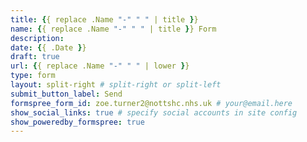 ```yaml
---
title: {{ replace .Name "-" " " | title }}
name: {{ replace .Name "-" " " | title }} Form
description:
date: {{ .Date }}
draft: true
url: {{ replace .Name "-" " " | lower }}
type: form
layout: split-right # split-right or split-left
submit_button_label: Send
formspree_form_id: zoe.turner2@nottshc.nhs.uk # your@email.here
show_social_links: true # specify social accounts in site config
show_poweredby_formspree: true
---
```

